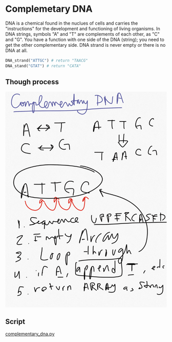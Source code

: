 # Complemetary DNA

DNA is a chemical found in the nuclues of cells and carries the "instructions" for the development and functioning of living organisms. In DNA strings, symbols "A" and "T" are complements of each other, as "C" and "G". You have a function with one side of the DNA (string); you need to get the other complementary side. DNA strand is never empty or there is no DNA at all. 

```python
DNA_strand("ATTGC") # return "TAACG"
DNA_stand("GTAT") # return "CATA"
```

## Though process

![icon](images/ComplementaryDNA.png)

## Script

[complementary_dna.py](https://github.com/nestorivanmo/Codewars/blob/master/Python/Fundamentals/Scripts/ComplementaryDNA/complementary_dna.py)